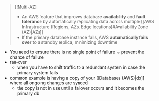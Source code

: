 
> [!Multi-AZ]
> - An AWS feature that improves database **availability** and **fault tolerance** by automatically replicating data across multiple [[AWS Infrastructure (Regions, AZs, Edge locations)#Availability Zone (AZ)|AZs]]
> - If the primary database instance fails, AWS **automatically fails over** to a standby replica, minimizing downtime

- You need to ensure there is no single point of failure -> prevent the chance of failure
- fail-over
	- when you have to shift traffic to a redundant system in case the primary system fails
- common example is having a copy of your [[Databases (AWS)|db]] where all ongoing changes are synced
	- the copy is not in use until a failover occurs and it becomes the primary db